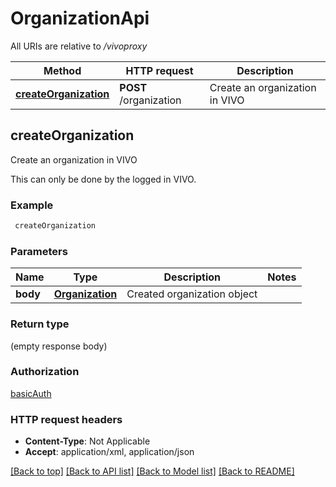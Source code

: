 # OrganizationApi

All URIs are relative to */vivoproxy*

Method | HTTP request | Description
------------- | ------------- | -------------
[**createOrganization**](OrganizationApi.md#createOrganization) | **POST** /organization | Create an organization in VIVO


## **createOrganization**

Create an organization in VIVO

This can only be done by the logged in VIVO.

### Example
```bash
 createOrganization
```

### Parameters

Name | Type | Description  | Notes
------------- | ------------- | ------------- | -------------
 **body** | [**Organization**](Organization.md) | Created organization object |

### Return type

(empty response body)

### Authorization

[basicAuth](../README.md#basicAuth)

### HTTP request headers

 - **Content-Type**: Not Applicable
 - **Accept**: application/xml, application/json

[[Back to top]](#) [[Back to API list]](../README.md#documentation-for-api-endpoints) [[Back to Model list]](../README.md#documentation-for-models) [[Back to README]](../README.md)

